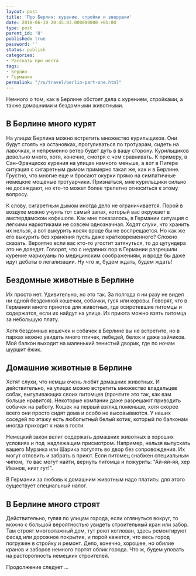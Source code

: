 ```yaml
---
layout: post
title: 'Про Берлин: курение, стройки и зверушки'
date: 2018-06-10 20:45:03.000000000 +01:00
type: post
parent_id: '0'
published: true
password: ''
status: publish
categories:
- Рассказы про места
tags:
- Берлин
- Германия
permalink: "/ru/travel/berlin-part-one.html"
---
```

Немного о том, как в Берлине обстоят дела с курением, стройками, а также домашними и бездомными животными.



## В Берлине много курят

На улицах Берлина можно встретить множество курильщиков. Они будут стоять на остановках, прогуливаться по тротуарам, сидеть на лавочках, и непременно ветер будет дуть в вашу сторону. Курильщиков довольно много, хотя, конечно, смотря с чем сравнивать. К примеру, в Сан-Франциско курения на улицах намного меньше, а вот в Питере ситуация с сигаретным дымом примерно такая же, как и в Берлине. Грустно, что многие еще и бросают окурки прямо на симпатичные немецкие мощеные тротуарчики. Признаться, мне курильщики сильно не досаждают, но кто-то может более трепетно относиться к этому вопросу.

К слову, сигаретным дымом иногда дело не ограничивается. Порой в воздухе можно учуять тот самый запах, который вас окружает в амстердамском кофешопе. Как мне показалось, в Германии ситуация с легкими наркотиками не совсем однозначная. Ходят слухи, что хранить их нельзя, а вот выкурить косяк вроде бы не воспрещается. Но как же его выкурить без хранения пусть даже кратковременного? Сложно сказать. Вероятно если вас кто-то угостит затянуться, то до цугундера это не доведет. Говорят, что с недавних пор в Германии разрешили курение марихуаны по медицинским соображениям, и вроде бы даже идут дебаты о легализации. Ну что ж, будем ждать, будем ждать!

## Бездомные животные в Берлине

Их просто нет. Удивительно, но это так. За полгода я ни разу не видел ни одной бездомной кошечки, собачки, гуся или коровы. Говорят, что в Германии много приютов для животных, где осиротевшие питомцы и содержатся, если их найдут на улице. Из приюта можно взять питомца за небольшую плату.

Хотя бездомных кошечек и собачек в Берлине вы не встретите, но в парках можно увидеть много птичек, лебедей, белок и даже зайчиков. Мой балкон выходит на маленький тенистый дворик, где по ночам шуршит ёжик.

## Домашние животные в Берлине

Хотят слухи, что немцы очень любят домашних животных. И действительно, на улицах можно встретить множество владельцев собак, выгуливающих своих питомцев (прочтите это так, как вам больше нравится). Некоторые компании даже разрешают приводить собачек на работу. Кошек на первый взгляд поменьше, хотя скорее всего они просто сидят дома и особо не высовываются. У наших соседей по этажу есть любопытный белый котик, который по балконам иногда приходит к нам в гости.

Немецкий закон велит содержать домашних животных в хороших условиях и под&nbsp; надлежащим присмотром. Например, нельзя выпускать вашего Мурзика или Шарика погулять во двор без сопровождения. Их могут отловить и забрать в приют. Если питомец снабжен специальным чипом,&nbsp; то вас могут найти, вернуть питомца и пожурить: "Ай-яй-яй, хер Иванов, нихт гут!".

В Германии за любовь к домашним животным надо платить: для этого существует специальный налог.

## В Берлине много строят

Действительно, гуляя по улицам города, если оглянуться вокруг, то можно с большой вероятностью увидеть строительный кран или забор. Там строят многоэтажный дом, тут роют котлован, здесь ремонтируют фасад или дорожное покрытие, и порой кажется, что весь город погружен в стройку и ремонт. Дело, конечно, хорошее, но обилие кранов и заборов немного портят облик города. Что ж, будем уповать на расторопность немецких строителей.

Продолжение следует ...

&nbsp;

&nbsp;

